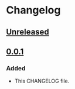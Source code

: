 # Changelog

## [Unreleased]

## [0.0.1]

### Added

- This CHANGELOG file.

[unreleased]: https://github.com/planetary-social/scuttlego/compare/v0.0.1...HEAD
[0.0.1]: https://github.com/planetary-social/scuttlego/releases/tag/v0.0.1